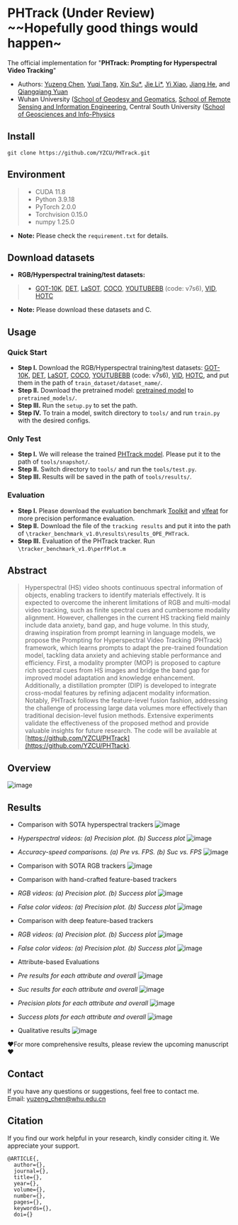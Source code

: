 # PHTrack (Under Review) ~~Hopefully good things would happen~

The official implementation for "**PHTrack: Prompting for Hyperspectral Video Tracking**"

- Authors: 
[Yuzeng Chen](https://yzcu.github.io/), 
[Yuqi Tang](https://faculty.csu.edu.cn/yqtang/zh_CN/zdylm/66781/list/index.htm),
[Xin Su*](http://jszy.whu.edu.cn/xinsu_rs/zh_CN/index.htm),
[Jie Li*](http://jli89.users.sgg.whu.edu.cn/),
[Yi Xiao](https://xy-boy.github.io/),
[Jiang He](https://jianghe96.github.io/), and 
[Qiangqiang Yuan](http://qqyuan.users.sgg.whu.edu.cn/)
- Wuhan University ([School of Geodesy and Geomatics](http://main.sgg.whu.edu.cn/), [School of Remote Sensing and Information Engineering](https://rsgis.whu.edu.cn/), Central South University ([School of Geosciences and Info-Physics](https://gip.csu.edu.cn/index.htm)

 
##  Install
```
git clone https://github.com/YZCU/PHTrack.git
```

## Environment
 > * CUDA 11.8
 > * Python 3.9.18
 > * PyTorch 2.0.0
 > * Torchvision 0.15.0
 > * numpy 1.25.0 
 - **Note:** Please check the `requirement.txt` for details.
## Download datasets
- **RGB/Hyperspectral training/test datasets:**
 > * [GOT-10K](http://got-10k.aitestunion.com/downloads), 
 > [DET](http://image-net.org/challenges/LSVRC/2017/), 
 > [LaSOT](https://cis.temple.edu/lasot/),
 > [COCO](http://cocodataset.org),
 > [YOUTUBEBB](https://pan.baidu.com/s/1gQKmi7o7HCw954JriLXYvg) (code: v7s6),
 > [VID](http://image-net.org/challenges/LSVRC/2017/),
 > [HOTC](https://www.hsitracking.com/hot2022/)
- **Note:** Please download these datasets and C.

## Usage
### Quick Start
- **Step I.**  Download the RGB/Hyperspectral training/test datasets:
[GOT-10K](http://got-10k.aitestunion.com/downloads), 
[DET](http://image-net.org/challenges/LSVRC/2017/), 
[LaSOT](https://cis.temple.edu/lasot/),
[COCO](http://cocodataset.org),
[YOUTUBEBB](https://pan.baidu.com/s/1gQKmi7o7HCw954JriLXYvg) (code: v7s6),
[VID](http://image-net.org/challenges/LSVRC/2017/),
[HOTC](https://www.hsitracking.com/hot2022/),
and put them in the path of `train_dataset/dataset_name/`.
- **Step II.**  Download the pretrained model: [pretrained model](https://pan.baidu.com/s/1ZW61I7tCe2KTaTwWzaxy0w) to `pretrained_models/`.
- **Step III.**  Run the `setup.py` to set the path.
- **Step IV.**  To train a model, switch directory to `tools/` and run `train.py` with the desired configs.
### Only Test
- **Step I.**  We will release the trained [PHTrack model](https://). Please put it to the path of `tools/snapshot/`.
- **Step II.**  Switch directory to `tools/` and run the `tools/test.py`.
- **Step III.**  Results will be saved in the path of `tools/results/`.
### Evaluation
- **Step I.**  Please download the evaluation benchmark [Toolkit](http://cvlab.hanyang.ac.kr/tracker_benchmark/) and [vlfeat](http://www.vlfeat.org/index.html) for more precision performance evaluation.
- **Step II.**  Download the file of the `tracking results` and put it into the path of `\tracker_benchmark_v1.0\results\results_OPE_PHTrack`.
- **Step III.**  Evaluation of the PHTrack tracker. Run `\tracker_benchmark_v1.0\perfPlot.m`

## Abstract
>Hyperspectral (HS) video shoots continuous spectral information of objects, enabling trackers to identify materials effectively. It is expected to overcome the inherent limitations of RGB and multi-modal video tracking, such as finite spectral cues and cumbersome modality alignment. However, challenges in the current HS tracking field mainly include data anxiety, band gap, and huge volume. In this study, drawing inspiration from prompt learning in language models, we propose the Prompting for Hyperspectral Video Tracking (PHTrack) framework, which learns prompts to adapt the pre-trained foundation model, tackling data anxiety and achieving stable performance and efficiency. First, a modality prompter (MOP) is proposed to capture rich spectral cues from HS images and bridge the band gap for improved model adaptation and knowledge enhancement. Additionally, a distillation prompter (DIP) is developed to integrate cross-modal features by refining adjacent modality information. Notably, PHTrack follows the feature-level fusion fashion, addressing the challenge of processing large data volumes more effectively than traditional decision-level fusion methods. Extensive experiments validate the effectiveness of the proposed method and provide valuable insights for future research. The code will be available at [https://github.com/YZCU/PHTrack](https://github.com/YZCU/PHTtack).

 
## Overview
 ![image](/fig/df.jpg)

## Results
- Comparison with SOTA hyperspectral trackers
 ![image](/fig/5.jpg)
- *Hyperspectral videos: (a) Precision plot. (b) Success plot*
 ![image](/fig/6.jpg)
- *Accuracy-speed comparisons. (a) Pre vs. FPS. (b) Suc vs. FPS*
 ![image](/fig/7.jpg)
 
- Comparison with SOTA RGB trackers
 ![image](/fig/0.jpg)
 
- Comparison with hand-crafted feature-based trackers
- *RGB videos: (a) Precision plot. (b) Success plot*
 ![image](/fig/1.jpg)
- *False color videos: (a) Precision plot. (b) Success plot*
 ![image](/fig/2.jpg)
 
- Comparison with deep feature-based trackers
- *RGB videos: (a) Precision plot. (b) Success plot*
 ![image](/fig/3.jpg)
- *False color videos: (a) Precision plot. (b) Success plot*
 ![image](/fig/4.jpg)
 
- Attribute-based Evaluations
- *Pre results for each attribute and overall*
 ![image](/fig/8.jpg)
- *Suc results for each attribute and overall*
 ![image](/fig/9.jpg)

- *Precision plots for each attribute and overall*
 ![image](/fig/10.jpg)
- *Success plots for each attribute and overall*
 ![image](/fig/11.jpg)

- Qualitative results
 ![image](/fig/12.jpg)
 
:heart:For more comprehensive results, please review the upcoming manuscript:heart:

## Contact
If you have any questions or suggestions, feel free to contact me.  
Email: yuzeng_chen@whu.edu.cn 
 
## Citation
If you find our work helpful in your research, kindly consider citing it. We appreciate your support.


```
@ARTICLE{,
  author={},
  journal={}, 
  title={}, 
  year={},
  volume={},
  number={},
  pages={},
  keywords={},
  doi={}
```

